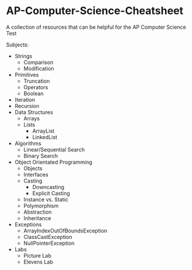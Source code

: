 # AP-Computer-Science-Cheatsheet
A collection of resources that can be helpful for the AP Computer Science Test

Subjects:
* Strings
    * Comparison
    * Modification
* Primitives
    * Truncation
    * Operators
    * Boolean
* Iteration
* Recursion
* Data Structures
    * Arrays
    * Lists
        * ArrayList
        * LinkedList
* Algorithms
    * Linear/Sequential Search
    * Binary Search
* Object Orientated Programming
    * Objects
    * Interfaces
    * Casting
        * Downcasting
        * Explicit Casting
    * Instance vs. Static
    * Polymorphism
    * Abstraction
    * Inheritance
* Exceptions
    * ArrayIndexOutOfBoundsException
    * ClassCastException
    * NullPointerException
* Labs
    * Picture Lab
    * Elevens Lab